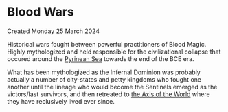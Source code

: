 # Blood Wars
Created Monday 25 March 2024

Historical wars fought between powerful practitioners of Blood Magic. Highly mythologized and held responsible for the civilizational collapse that occured around the [Pyrinean Sea](../Nalduway/Notosia/Pyrinean_Sea.md) towards the end of the BCE era.

What has been mythologized as the Infernal Dominion was probably actually a number of city-states and petty kingdoms who fought one another until the lineage who would become the Sentinels emerged as the victors/last survivors, and then retreated to [the Axis of the World](../Nalduway/Transarctica/Axis_of_the_World.md) where they have reclusively lived ever since.

